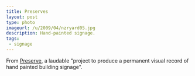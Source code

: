 ```yaml
---
title: Preserves
layout: post
type: photo
imageurl: /u/2009/04/nzryard05.jpg
description: Hand-painted signage.
tags:
 - signage
---
```

From [Preserve][1], a laudable "project to produce a permanent visual record of hand painted building signage".

[1]: http://www.preserve.co.nz/images/nzryard05.jpg